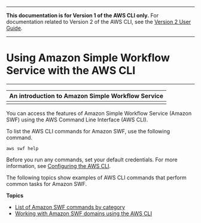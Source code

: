 --------

**This documentation is for Version 1 of the AWS CLI only\.** For documentation related to Version 2 of the AWS CLI, see the [Version 2 User Guide](https://docs.aws.amazon.com/cli/latest/userguide/)\.

--------

# Using Amazon Simple Workflow Service with the AWS CLI<a name="cli-services-swf"></a>


****  

| An introduction to Amazon Simple Workflow Service | 
| --- | 
|   | 

You can access the features of Amazon Simple Workflow Service \(Amazon SWF\) using the AWS Command Line Interface \(AWS CLI\)\. 

To list the AWS CLI commands for Amazon SWF, use the following command\.

```
aws swf help
```

Before you run any commands, set your default credentials\. For more information, see [Configuring the AWS CLI](cli-chap-configure.md)\.

The following topics show examples of AWS CLI commands that perform common tasks for Amazon SWF\.

**Topics**
+ [List of Amazon SWF commands by category](cli-services-swf-commands.md)
+ [Working with Amazon SWF domains using the AWS CLI](cli-services-swf-domains.md)